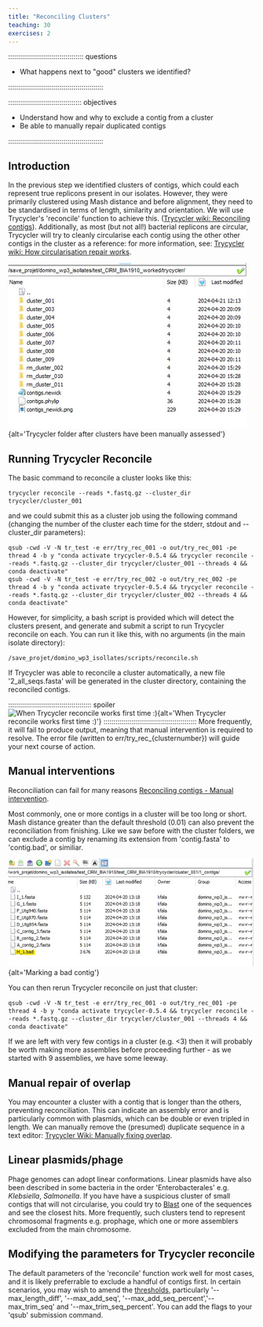 ```yaml
---
title: "Reconciling Clusters"
teaching: 30
exercises: 2
---
```


:::::::::::::::::::::::::::::::::::::: questions 

- What happens next to "good" clusters we identified?

::::::::::::::::::::::::::::::::::::::::::::::::

::::::::::::::::::::::::::::::::::::: objectives

- Understand how and why to exclude a contig from a cluster
- Be able to manually repair duplicated contigs

::::::::::::::::::::::::::::::::::::::::::::::::

## Introduction

In the previous step we identified clusters of contigs, which could each represent true replicons present in our isolates. However, they were primarily clustered using Mash distance and before alignment, they need to be standardised in terms of length, similarity and orientation. We will use Trycycler's 'reconcile' function to achieve this.
([Trycycler wiki: Reconciling contigs](https://github.com/rrwick/Trycycler/wiki/Reconciling-contigs)). Additionally, as most (but not all!) bacterial replicons are circular, Trycycler will try to cleanly circularise each contig using the other other contigs in the cluster as a reference: for more information, see: [Trycycler wiki: How circularisation repair works](https://github.com/rrwick/Trycycler/wiki/How-circularisation-repair-works).

![Trycycler folder after clusters have been manually assessed](fig/folder4.jpg){alt='Trycycler folder after clusters have been manually assessed'}

## Running Trycycler Reconcile

The basic command to reconcile a cluster looks like this:
```
trycycler reconcile --reads *.fastq.gz --cluster_dir trycycler/cluster_001 
```
and we could submit this as a cluster job using the following command (changing the number of the cluster each time for the stderr, stdout and --cluster_dir parameters):
```
qsub -cwd -V -N tr_test -e err/try_rec_001 -o out/try_rec_001 -pe thread 4 -b y "conda activate trycycler-0.5.4 && trycycler reconcile --reads *.fastq.gz --cluster_dir trycycler/cluster_001 --threads 4 && conda deactivate"
qsub -cwd -V -N tr_test -e err/try_rec_002 -o out/try_rec_002 -pe thread 4 -b y "conda activate trycycler-0.5.4 && trycycler reconcile --reads *.fastq.gz --cluster_dir trycycler/cluster_002 --threads 4 && conda deactivate"
```
However, for simplicity, a bash script is provided which will detect the clusters present, and generate and submit a script to run Trycycler reconcile on each. You can run it like this, with no arguments (in the main isolate directory):
```
/save_projet/domino_wp3_isollates/scripts/reconcile.sh
```
If Trycycler was able to reconcile a cluster automatically, a new file '2_all_seqs.fasta' will be generated in the cluster directory, containing the reconciled contigs. 

:::::::::::::::::::::::::::::::::::::::::: spoiler
![When Trycycler reconcile works first time :)](https://imgflip.com/i/ss8e7){alt='When Trycycler reconcile works first time :)'}
:::::::::::::::::::::::::::::::::::::::::::::::
More frequently, it will fail to produce output, meaning that manual intervention is required to resolve. The error file (written to err/try_rec_{clusternumber}) will guide your next course of action.

## Manual interventions

Reconciliation can fail for many reasons [Reconciling contigs - Manual intervention](https://github.com/rrwick/Trycycler/wiki/Reconciling-contigs#manual-intervention).

Most commonly, one or more contigs in a cluster will be too long or short. Mash distance greater than the default threshold (0.01) can also prevent the reconciliation from finishing. Like we saw before with the cluster folders, we can exclude a contig by renaming its extension from 'contig.fasta' to 'contig.bad', or similiar. 

![Marking a bad contig](fig/bad_contig.jpg){alt='Marking a bad contig'}

You can then rerun Trycycler reconcile on just that cluster:
```
qsub -cwd -V -N tr_test -e err/try_rec_001 -o out/try_rec_001 -pe thread 4 -b y "conda activate trycycler-0.5.4 && trycycler reconcile --reads *.fastq.gz --cluster_dir trycycler/cluster_001 --threads 4 && conda deactivate"
```
If we are left with very few contigs in a cluster (e.g. <3) then it will probably be worth making more assemblies before proceeding further - as we started with 9 assemblies, we have some leeway.

## Manual repair of overlap

You may encounter a cluster with a contig that is longer than the others, preventing reconciliation. This can indicate an assembly error and is particularly common with plasmids, which can be double or even tripled in length. We can manually remove the (presumed) duplicate sequence in a text editor: [Trycycler Wiki: Manually fixing overlap](https://github.com/rrwick/Trycycler/wiki/FAQ-and-miscellaneous-tips#manually-fixing-overlap).

## Linear plasmids/phage

Phage genomes can adopt linear conformations. Linear plasmids have also been described in some bacteria in the order 'Enterobacterales' e.g. *Klebsiella*, *Salmonella*. If you have have a suspicious cluster of small contigs that will not circularise, you could try to [Blast](https://www.ncbi.nlm.nih.gov/geo/query/blast.html) one of the sequences and see the closest hits. More frequently, such clusters tend to represent chromosomal fragments e.g. prophage, which one or more assemblers excluded from the main chromosome.

## Modifying the parameters for Trycycler reconcile

The default parameters of the 'reconcile' function work well for most cases, and it is likely preferrable to exclude a handful of contigs first. In certain scenarios, you may wish to amend the [thresholds](https://github.com/rrwick/Trycycler/wiki/Reconciling-contigs#settings), particularly '--max_length_diff', '--max_add_seq', '--max_add_seq_percent','--max_trim_seq' and '--max_trim_seq_percent'. You can add the flags to your 'qsub' submission command.

[r-markdown]: https://rmarkdown.rstudio.com/
